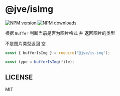 # @jve/isImg

[![NPM version](https://img.shields.io/npm/v/@jve/buffer-is-img.svg?style=flat)](https://npmjs.org/package/@jve/buffer-is-img)
[![NPM downloads](http://img.shields.io/npm/dm/@jve/buffer-is-img.svg?style=flat)](https://npmjs.org/package/@jve/buffer-is-img)

根据 `Buffer` 判断当前是否为图片格式 并 返回图片的类型

不是图片类型返回 空

```javascript
const { bufferIsImg } = require("@jve/is-img");

const type = bufferIsImg(file);
```

## LICENSE

MIT
